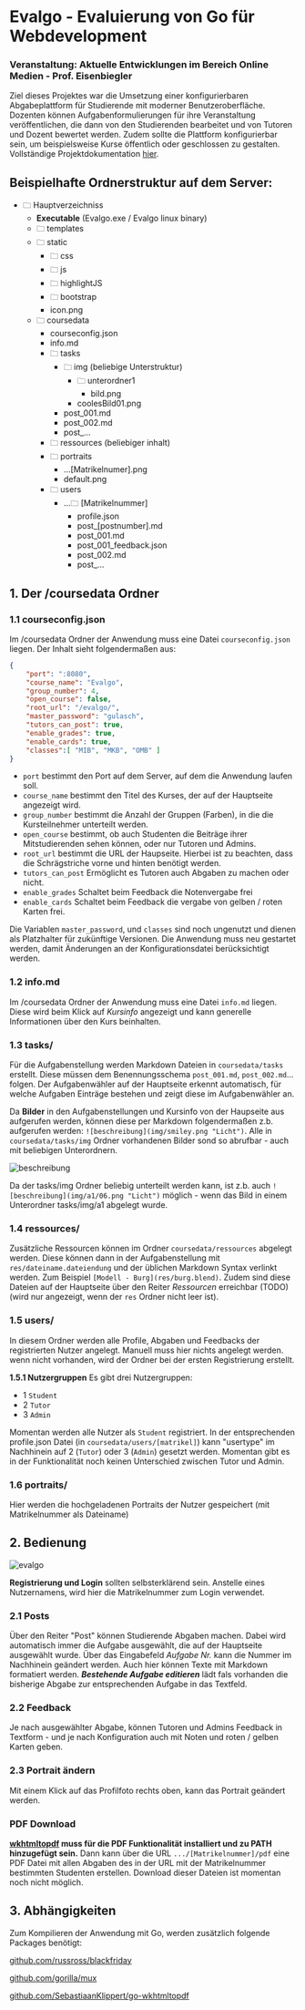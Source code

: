 # Evalgo - Evaluierung von Go für Webdevelopment

### Veranstaltung: Aktuelle Entwicklungen im Bereich Online Medien - Prof. Eisenbiegler

Ziel dieses Projektes war die Umsetzung einer konfigurierbaren Abgabeplattform für Studierende mit moderner Benutzeroberfläche. Dozenten können Aufgabenformulierungen für ihre Veranstaltung veröffentlichen, die
dann von den Studierenden bearbeitet und von Tutoren und Dozent bewertet werden. Zudem sollte die Plattform konfigurierbar sein, um beispielsweise Kurse öffentlich oder geschlossen zu gestalten. Vollständige Projektdokumentation [hier](https://github.com/SimonStorlSchulke/Evalgo/blob/master/evalgo_dokumentation.pdf).

## Beispielhafte Ordnerstruktur auf dem Server:

- 🗀 Hauptverzeichniss
    - **Executable** (Evalgo.exe / Evalgo linux binary)
    - 🗀 templates
    - 🗀 static
        - 🗀 css
        - 🗀 js
        - 🗀 highlightJS
        - 🗀 bootstrap
        - icon.png
    - 🗀 coursedata
        - courseconfig.json
        - info.md
        - 🗀 tasks
            - 🗀 img (beliebige Unterstruktur)
                - 🗀 unterordner1
                    - bild.png
                - coolesBild01.png
            - post_001.md
            - post_002.md
            - post_...
        - 🗀 ressources (beliebiger inhalt)
        - 🗀 portraits
            * ...[Matrikelnumer].png
            * default.png
        - 🗀 users
            - ...🗀 [Matrikelnummer]
                - profile.json
                - post_[postnumber].md
                - post_001.md
                - post_001_feedback.json
                - post_002.md
                - post_...

## 1. Der /coursedata Ordner
### 1.1 courseconfig.json
Im /coursedata Ordner der Anwendung muss eine Datei `courseconfig.json` liegen. Der Inhalt sieht folgendermaßen aus:
```json
{
    "port": ":8080",
    "course_name": "Evalgo",
    "group_number": 4,
    "open_course": false,
    "root_url": "/evalgo/",
    "master_password": "gulasch",
    "tutors_can_post": true,
    "enable_grades": true,
    "enable_cards": true,
    "classes":[ "MIB", "MKB", "OMB" ]
}
```
- `port` bestimmt den Port auf dem Server, auf dem die Anwendung laufen soll.
- `course_name` bestimmt den Titel des Kurses, der auf der Hauptseite angezeigt wird.
- `group_number` bestimmt die Anzahl der Gruppen (Farben), in die die Kursteilnehmer unterteilt werden.
- `open_course` bestimmt, ob auch Studenten die Beiträge ihrer Mitstudierenden sehen können, oder nur Tutoren und Admins.
- `root_url` bestimmt die URL der Haupseite. Hierbei ist zu beachten, dass die Schrägstriche vorne und hinten benötigt werden.
- `tutors_can_post` Ermöglicht es Tutoren auch Abgaben zu machen oder nicht.
- `enable_grades` Schaltet beim Feedback die Notenvergabe frei
- `enable_cards` Schaltet beim Feedback die vergabe von gelben / roten Karten frei.

Die Variablen `master_password`, und `classes` sind noch ungenutzt und dienen als Platzhalter für zukünftige Versionen. Die Anwendung muss neu gestartet werden, damit Änderungen an der Konfigurationsdatei berücksichtigt werden.

### 1.2 info.md
Im /coursedata Ordner der Anwendung muss eine Datei `info.md` liegen. Diese wird beim Klick auf *Kursinfo* angezeigt und kann generelle Informationen über den Kurs beinhalten.

### 1.3 tasks/
Für die Aufgabenstellung werden Markdown Dateien in `coursedata/tasks` erstellt. Diese müssen dem Benennungsschema `post_001.md`, `post_002.md`... folgen. Der Aufgabenwähler auf der Hauptseite erkennt automatisch, für welche Aufgaben Einträge bestehen und zeigt diese im Aufgabenwähler an.


Da **Bilder** in den Aufgabenstellungen und Kursinfo von der Haupseite aus aufgerufen werden, können diese per Markdown folgendermaßen z.b. aufgerufen werden: `![beschreibung](img/smiley.png "Licht")`. Alle in `coursedata/tasks/img` Ordner vorhandenen Bilder sond so abrufbar - auch mit beliebigen Unterordnern.

![beschreibung](coursedata/tasks/img/smiley.png "smiley")

Da der tasks/img Ordner beliebig unterteilt werden kann, ist z.b. auch `![beschreibung](img/a1/06.png "Licht")` möglich - wenn das Bild in einem Unterordner tasks/img/a1 abgelegt wurde.

### 1.4 ressources/
Zusätzliche Ressourcen können im Ordner `coursedata/ressources` abgelegt werden. Diese können dann in der Aufgabenstellung mit `res/dateiname.dateiendung` und der üblichen Markdown Syntax verlinkt werden. Zum Beispiel `[Modell - Burg](res/burg.blend)`. Zudem sind diese Dateien auf der Hauptseite über den Reiter *Ressourcen* erreichbar (TODO) (wird nur angezeigt, wenn der `res` Ordner nicht leer ist).


### 1.5 users/
In diesem Ordner werden alle Profile, Abgaben und Feedbacks der registrierten Nutzer angelegt. Manuell muss hier nichts angelegt werden. wenn nicht vorhanden, wird der Ordner bei der ersten Registrierung erstellt.

**1.5.1 Nutzergruppen**
Es gibt drei Nutzergruppen:

- 1 `Student`
- 2 `Tutor`
- 3 `Admin`

Momentan werden alle Nutzer als `Student` registriert. In der entsprechenden profile.json Datei (in `coursedata/users/[matrikel]`) kann "usertype" im Nachhinein auf 2 (`Tutor`) oder 3 (`Admin`) gesetzt werden. Momentan gibt es in der Funktionalität noch keinen Unterschied zwischen Tutor und Admin.

### 1.6 portraits/
Hier werden die hochgeladenen Portraits der Nutzer gespeichert (mit Matrikelnummer als Dateiname)

## 2. Bedienung
![evalgo](coursedata/tasks/img/evalgo.jpg)

**Registrierung und Login** sollten selbsterklärend sein. Anstelle eines Nutzernamens, wird hier die Matrikelnummer zum Login verwendet.

### 2.1 Posts
Über den Reiter "Post" können Studierende Abgaben machen. Dabei wird automatisch immer die Aufgabe ausgewählt, die auf der Hauptseite ausgewählt wurde. Über das Eingabefeld *Aufgabe Nr.* kann die Nummer im Nachhinein geändert werden. Auch hier können Texte mit Markdown formatiert werden. ***Bestehende Aufgabe editieren*** lädt fals vorhanden die bisherige Abgabe zur entsprechenden Aufgabe in das Textfeld.

### 2.2 Feedback
Je nach ausgewählter Abgabe, können Tutoren und Admins Feedback in Textform - und je nach Konfiguration auch mit Noten und roten / gelben Karten geben.

### 2.3 Portrait ändern
Mit einem Klick auf das Profilfoto rechts oben, kann das Portrait geändert werden.

### PDF Download
**[wkhtmltopdf](https://wkhtmltopdf.org/) muss für die PDF Funktionalität installiert und zu PATH hinzugefügt sein.**
Dann kann über die URL `.../[Matrikelnummer]/pdf` eine PDF Datei mit allen Abgaben des in der URL mit der Matrikelnummer bestimmten Studenten erstellen. Download dieser Dateien ist momentan noch nicht möglich.

## 3. Abhängigkeiten
Zum Kompilieren der Anwendung mit Go, werden zusätzlich folgende Packages benötigt:

[github.com/russross/blackfriday](github.com/russross/blackfriday)

[github.com/gorilla/mux](github.com/gorilla/mux)

[github.com/SebastiaanKlippert/go-wkhtmltopdf](github.com/SebastiaanKlippert/go-wkhtmltopdf)
